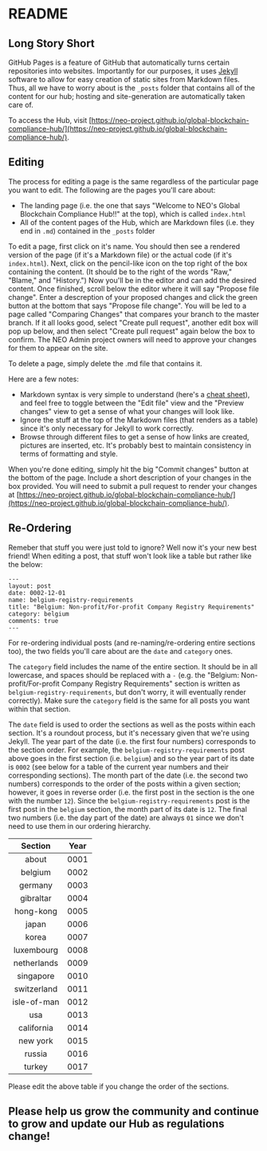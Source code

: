# README #

## Long Story Short ##

GitHub Pages is a feature of GitHub that automatically turns certain repositories into websites. Importantly for our purposes, it uses [Jekyll](https://help.github.com/articles/using-jekyll-with-pages/) software to allow for easy creation of static sites from Markdown files. Thus, all we have to worry about is the `_posts` folder that contains all of the content for our hub; hosting and site-generation are automatically taken care of.

To access the Hub, visit [https://neo-project.github.io/global-blockchain-compliance-hub/](https://neo-project.github.io/global-blockchain-compliance-hub/).

## Editing ##

The process for editing a page is the same regardless of the particular page you want to edit. The following are the pages you'll care about:

- The landing page (i.e. the one that says "Welcome to NEO's Global Blockchain Compliance Hub!!" at the top), which is called `index.html`
- All of the content pages of the Hub, which are Markdown files (i.e. they end in `.md`) contained in the `_posts` folder

To edit a page, first click on it's name. You should then see a rendered version of the page (if it's a Markdown file) or the actual code (if it's `index.html`). Next, click on the pencil-like icon on the top right of the box containing the content. (It should be to the right of the words "Raw," "Blame," and "History.") Now you'll be in the editor and can add the desired content. Once finished, scroll below the editor where it will say "Propose file change". Enter a descreption of your proposed changes and click the green button at the bottom that says "Propose file change". You will be led to a page called "Comparing Changes" that compares your branch to the master branch. If it all looks good, select "Create pull request", another edit box will pop up below, and then select "Create pull request" again below the box to confirm. The NEO Admin project owners will need to approve your changes for them to appear on the site. 

To delete a page, simply delete the .md file that contains it.

Here are a few notes:

- Markdown syntax is very simple to understand (here's a [cheat sheet](https://github.com/adam-p/markdown-here/wiki/Markdown-Cheatsheet)), and feel free to toggle between the "Edit file" view and the "Preview changes" view to get a sense of what your changes will look like.
- Ignore the stuff at the top of the Markdown files (that renders as a table) since it's only necessary for Jekyll to work correctly.
- Browse through different files to get a sense of how links are created, pictures are inserted, etc. It's probably best to maintain consistency in terms of formatting and style.

When you're done editing, simply hit the big "Commit changes" button at the bottom of the page. Include a short description of your changes in the box provided. You will need to submit a pull request to render your changes at [https://neo-project.github.io/global-blockchain-compliance-hub/](https://neo-project.github.io/global-blockchain-compliance-hub/).

## Re-Ordering ##

Remeber that stuff you were just told to ignore? Well now it's your new best friend! When editing a post, that stuff won't look like a table but rather like the below:
```
---
layout: post
date: 0002-12-01
name: belgium-registry-requirements
title: "Belgium: Non-profit/For-profit Company Registry Requirements"
category: belgium
comments: true
---
```
For re-ordering individual posts (and re-naming/re-ordering entire sections too), the two fields you'll care about are the `date` and `category` ones.

The `category` field includes the name of the entire section. It should be in all lowercase, and spaces should be replaced with a `-` (e.g. the "Belgium: Non-profit/For-profit Company Registry Requirements" section is written as `belgium-registry-requirements`, but don't worry, it will eventually render correctly). Make sure the `category` field is the same for all posts you want within that section.

The `date` field is used to order the sections as well as the posts within each section. It's a roundout process, but it's necessary given that we're using Jekyll. The year part of the date (i.e. the first four numbers) corresponds to the section order. For example, the `belgium-registry-requirements` post above goes in the first section (i.e. `belgium`) and so the year part of its date is `0002` (see below for a table of the current year numbers and their corresponding sections). The month part of the date (i.e. the second two numbers) corresponds to the order of the posts within a given section; however, it goes in reverse order (i.e. the first post in the section is the one with the number `12`). Since the `belgium-registry-requirements` post is the first post in the `belgium` section, the month part of its date is `12`. The final two numbers (i.e. the day part of the date) are always `01` since we don't need to use them in our ordering hierarchy.

| Section                 | Year  |
|:-----------------------:|:-----:|
| about                   | 0001  |
| belgium                 | 0002  |
| germany                 | 0003  |
| gibraltar               | 0004  |
| hong-kong               | 0005  |
| japan                   | 0006  |
| korea                   | 0007  |
| luxembourg              | 0008  |
| netherlands             | 0009  |
| singapore               | 0010  |
| switzerland             | 0011  |
| isle-of-man             | 0012  |
| usa                     | 0013  |
| california              | 0014  |
| new york                | 0015  |
| russia                  | 0016  |
| turkey                  | 0017  |


Please edit the above table if you change the order of the sections.

## Please help us grow the community and continue to grow and update our Hub as regulations change!
